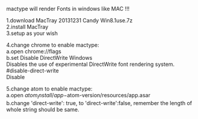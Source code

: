 mactype will render Fonts in windows like MAC !!!

1.download MacTray 20131231 Candy Win8.1use.7z  
2.install MacTray  
3.setup as your wish  

4.change chrome to enable mactype:  
    a.open chrome://flags  
    b.set Disable DirectWrite Windows  
      Disables the use of experimental DirectWrite font rendering system. #disable-direct-write  
      Disable  

5.change atom to enable mactype:  
    a.open $atom_install/app-$atom-version/resources/app.asar  
    b.change 'direct-write': true, to 'direct-write':false, remember the length of whole string should be same.  
